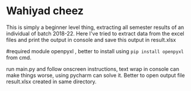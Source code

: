 # Wahiyad cheez

This is simply a beginner level thing, extracting all semester results of an individual of batch 2018-22.
Here I've tried to extract data from the excel files and print the output in console and save this output in result.xlsx

#required module 
  openpyxl ,
  better to install using ```pip install openpyxl``` from cmd.
  
run main.py and follow onscreen instructions, text wrap in console can make things worse, using pycharm can solve it. 
Better to open output file result.xlsx created in same directory.
